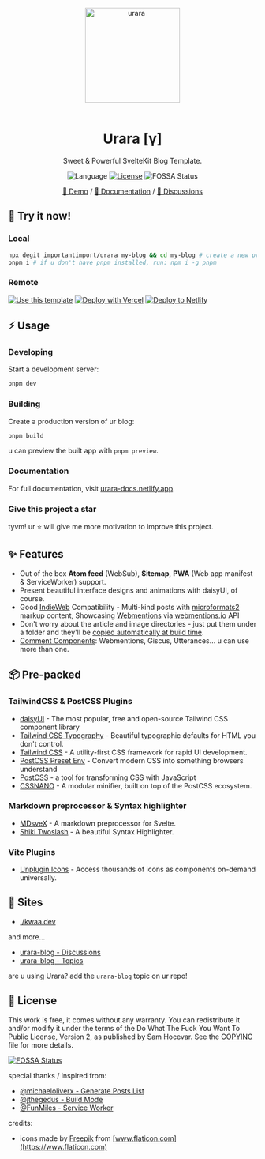 <br>
<div align="center">
<a href="https://github.com/importantimport/urara">
<img src="https://github.com/importantimport/urara/raw/main/urara/assets/any@512.png" alt="urara" width="192px" />
</a>
</div>
<br>

<h1 align="center">Urara [γ]</h1>
<p align="center">Sweet & Powerful SvelteKit Blog Template.</p>
<p align="center">
<img src="https://img.shields.io/github/languages/top/importantimport/urara?color=%23ff3e00" alt="Language">
<a href="https://github.com/importantimport/urara/blob/main/COPYING"><img src="https://img.shields.io/github/license/importantimport/urara?color=%23fff" alt="License"></a>
<img src="https://app.fossa.com/api/projects/git%2Bgithub.com%2Fimportantimport%2Furara.svg?type=shield" alt="FOSSA Status">
</p>
<p align="center">
<a href="https://urara-demo.netlify.app">🚀 Demo</a>
/
<a href="https://urara-docs.netlify.app">📝 Documentation</a>
/
<a href="https://github.com/importantimport/urara/discussions">💬 Discussions</a>
</p>

## 🎉 Try it now!

### Local

```bash
npx degit importantimport/urara my-blog && cd my-blog # create a new project in my-blog
pnpm i # if u don't have pnpm installed, run: npm i -g pnpm
```

### Remote

[![Use this template](https://img.shields.io/badge/-Use%20this%20Template-181717?style=for-the-badge&logo=GitHub)](https://github.com/importantimport/urara/generate) [![Deploy with Vercel](https://img.shields.io/badge/-Deploy%20with%20Vercel-1374ef?style=for-the-badge&logo=Vercel)](https://vercel.com/new/clone?repository-url=https%3A%2F%2Fgithub.com%2Fimportantimport%2Furara&env=URARA_SITE_URL&envDescription=Site%20URL.&envLink=https%3A%2F%2Fexample.com&project-name=urara-blog&repository-name=urara-blog) [![Deploy to Netlify](https://img.shields.io/badge/-Deploy%20to%20Netlify-15847d?style=for-the-badge&logo=Netlify&logoColor=white)](https://app.netlify.com/start/deploy?repository=https%3A%2F%2Fgithub.com%2Fimportantimport%2Furara#URARA_SITE_URL=https://example.com&CUSTOM_LOGO=https://github.com/importantimport/urara/raw/main/urara/assets/any@512.png)

## ⚡️ Usage

### Developing

Start a development server:

```bash
pnpm dev
```

### Building

Create a production version of ur blog:

```bash
pnpm build
```

u can preview the built app with `pnpm preview`.

### Documentation

For full documentation, visit [urara-docs.netlify.app](https://urara-docs.netlify.app).

### Give this project a star

tyvm! ur ⭐ will give me more motivation to improve this project.

## ✨ Features

- Out of the box **Atom feed** (WebSub), **Sitemap**, **PWA** (Web app manifest & ServiceWorker) support.
- Present beautiful interface designs and animations with daisyUI, of course.
- Good [IndieWeb](https://indieweb.org/) Compatibility - Multi-kind posts with [microformats2](https://microformats.org/) markup content, Showcasing [Webmentions](https://webmention.org/) via [webmentions.io](https://webmentions.io) API
- Don't worry about the article and image directories - just put them under a folder and they'll be [copied automatically at build time](https://github.com/importantimport/urara/blob/main/urara.js).
- [Comment Components](https://github.com/importantimport/urara/tree/main/src/lib/components/comments): Webmentions, Giscus, Utterances... u can use more than one.

## 📦️ Pre-packed

### TailwindCSS & PostCSS Plugins

- [daisyUI](https://github.com/saadeghi/daisyui) - The most popular, free and open-source Tailwind CSS component library
- [Tailwind CSS Typography](https://github.com/tailwindlabs/tailwindcss-typography) - Beautiful typographic defaults for HTML you don't control.
- [Tailwind CSS](https://github.com/tailwindlabs/tailwindcss) - A utility-first CSS framework for rapid UI development.
- [PostCSS Preset Env](https://github.com/csstools/postcss-plugins/tree/main/plugin-packs/postcss-preset-env) - Convert modern CSS into something browsers understand
- [PostCSS](https://github.com/postcss/postcss) - a tool for transforming CSS with JavaScript
- [CSSNANO](https://github.com/cssnano/cssnano) - A modular minifier, built on top of the PostCSS ecosystem.

### Markdown preprocessor & Syntax highlighter

- [MDsveX](https://github.com/pngwn/MDsveX) - A markdown preprocessor for Svelte.
- [Shiki Twoslash](https://github.com/shikijs/twoslash) - A beautiful Syntax Highlighter.

### Vite Plugins

- [Unplugin Icons](https://github.com/antfu/unplugin-icons) - Access thousands of icons as components on-demand universally.

## 🚀 Sites

- [./kwaa.dev](https://kwaa.dev)

and more...

- [urara-blog - Discussions](https://github.com/importantimport/urara/discussions/2)
- [urara-blog - Topics](https://github.com/topics/urara-blog)

are u using Urara? add the `urara-blog` topic on ur repo!

## 📝 License

This work is free, it comes without any warranty. You can redistribute it and/or modify it under the
terms of the Do What The Fuck You Want To Public License, Version 2,
as published by Sam Hocevar. See the [COPYING](https://github.com/importantimport/urara/blob/main/COPYING) file for more details.

[![FOSSA Status](https://app.fossa.com/api/projects/git%2Bgithub.com%2Fimportantimport%2Furara.svg?type=large)](https://app.fossa.com/projects/git%2Bgithub.com%2Fimportantimport%2Furara?ref=badge_large)

special thanks / inspired from:

- [@michaeloliverx - Generate Posts List](https://github.com/pngwn/MDsveX/issues/294#issuecomment-907029639)
- [@jthegedus - Build Mode](https://github.com/sveltejs/kit/issues/1258#issuecomment-874482104)
- [@FunMiles - Service Worker](https://github.com/FunMiles/SveltekitPWA/blob/main/src/service-worker.ts)

credits:

- icons made by [Freepik](https://www.flaticon.com/authors/freepik) from [www.flaticon.com](https://www.flaticon.com)
